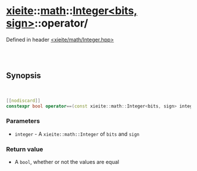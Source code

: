 # [xieite](../../../README.md)::[math](../../math.md)::[Integer<bits, sign>](../Integer.md)::operator/
Defined in header [<xieite/math/Integer.hpp>](../../../include/xieite/math/Integer.hpp)

<br/><br/>

## Synopsis

<br/>

```cpp
[[nodiscard]]
constexpr bool operator==(const xieite::math::Integer<bits, sign> integer) const noexcept;
```
### Parameters
- `integer` - A `xieite::math::Integer` of `bits` and `sign`
### Return value
- A `bool`, whether or not the values are equal
